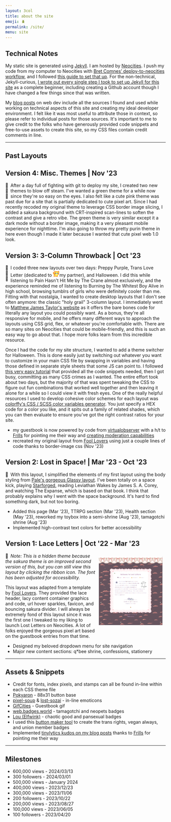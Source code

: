 ```yaml
---
layout: 3col
title: about the site
emoji: 🪲
permalink: /site/
menu: site
---
```


<article>
    <h1>Technical Notes</h1>
    <p>
        My static site is generated using <a target="_blank" href="https://jekyllrb.com/">Jekyll</a>. I am hosted by <a target="_blank" href="https://neocities.org/">Neocities</a>. I push my code from my computer to Neocities with  <a target="_blank" href="https://github.com/bcomnes/deploy-to-neocities">Bret Comnes’ deploy-to-neocities workflow</a>, and I followed <a target="_blank" href="https://jonathanchang.org/blog/deploying-your-static-site-to-neocities-using-github-actions/">this guide to set that up</a>. For the non-technical, Jekyll-curious, <a href="/2022/11/02/jekyll.html">I wrote out every single step I took to set up Jekyll for this site</a> as a complete beginner, including creating a Github account though I have changed a few things since that was written.
    </p>
    <p>
        My <a href="/tag/webmastery/">blog posts</a> on web dev include all the sources I found and used while working on technical aspects of this site and creating my ideal developer environment. I felt like it was most useful to attribute those in context, so please refer to individual posts for those sources. It's important to me to give credit to the folks who have generously provided code snippets and free-to-use assets to create this site, so my CSS files contain credit comments in line.
    </p>
</article>
<hr>
<article>
    <h1>Past Layouts</h1>
    <h2>Version 4: Misc. Themes | Nov '23</h2>
    <div style="float: left; margin-right: .5em;" class="theme-switches">
        <div data-theme="sakura" class="switch" id="switch-6">🌸</div>
        <div data-theme="green" class="switch" id="switch-7">🌱</div>
        <div data-theme="purin" class="switch" id="switch-8">🍮</div>
    </div>
    <p>
        After a day full of fighting with git to deploy my site, I created two new themes to blow off steam. I've wanted a green theme for a while now since they're so easy on the eyes. I also felt like a cute pink theme was past due for a site that is partially dedicated to cute pixel art. Since I had recently recoded my original theme to leverage CSS border image slicing, I added a sakura background with CRT-inspired scan-lines to soften the contrast and give a retro vibe. The green theme is very similar except it a dark mode without a border image, making it a very pleasant mobile experience for nighttime. I'm also going to throw my pretty purin theme in here even though I made it later because I wanted that cute pixel web 1.0 look.
    </p>
    <h2>Version 3: 3-Column Throwback |  Oct '23</h2>
    <div style="float: left; margin-right: .5em;" class="theme-switches">
        <div data-theme="purple" class="switch" id="switch-3" title="click to apply the preppy purple theme">💜</div>
        <div data-theme="mail" class="switch" id="switch-4" title="click to apply the trans love letter theme">💌</div>
        <div data-theme="spooky" class="switch" id="switch-5" title="click to apply the Halloween theme">🎃</div>
    </div>
    <p>
        I coded three new layouts over two days: Preppy Purple, Trans Love Letter (dedicated to <img src="/graphics/toy/emoticons/love-cat.gif">my partner), and Halloween. I did this while listening to Pain Hasn't Hit Me by The Crane almost exclusively, and the experience reminded me of listening to Burning by The Whitest Boy Alive in high school, browsing tumblrs of girls who were definitely cooler than me. Fitting with that nostalgia, I wanted to create desktop layouts that I don't see often anymore: the classic "holy grail" 3-column layout. I immediately went to <a target="_blank" href="https://matthewjamestaylor.com/holy-grail-layout">Matthew James Taylor's website</a> as it offers the bare bones code for literally any layout you could possibly want. As a bonus, they're all responsive for mobile, and he offers many different ways to approach the layouts using CSS grid, flex, or whatever you're comfortable with. There are so many sites on Neocities that could be mobile-friendly, and this is such an easy way to go about that. I hope more folks learn from this incredible resource.
    </p>
    <p>
        Once I had the code for my site structure, I wanted to add a theme switcher for Halloween. This is done easily just by switching out whatever you want to customize in your main CSS file by swapping in variables and having those defined in separate style sheets that some JS can point to. I followed <a target="_blank" href="https://www.studytonight.com/post/build-a-theme-switcher-for-your-website-with-javascript">this very easy tutorial</a> that provided all the code snippets needed, then I got busy, committing as many CSS crimes as I wanted. The entire effort took about two days, but the majority of that was spent tweaking the CSS to figure out fun combinations that worked well together and then leaving it alone for a while so I could view it with fresh eyes. One of the really helpful resources I used to develop cohesive color schemes for each layout was <a target="_blank" href="https://colorffy.com/css-generator">colorffy's CSS / SCSS color variables generator</a>. You just specify a HEX code for a color you like, and it spits out a family of related shades, which you can then evaluate to ensure you've got the right contrast ratios for your site.
    </p>
    <ul>
        <li>
            my guestbook is now powered by code from <a target="_blank" href="https://virtualobserver.moe/ayano/comment-widget">virtualobserver</a> with a h/t to <a target="_blank" href="https://frills.dev/">Frills</a> for pointing me their way and <a target="_blank" href="https://frills.dev/blog/231023-add-moderation-to-comment-widget/">creating moderation capabilities</a>
        </li>
        <li>
            recreated my original layout from <a target="_blank" href="https://foollovers.com/">Fool Lovers</a> using just a couple lines of code thanks to border-image css (Nov '23)
        </li>
    </ul>
    <h2>Version 2: Lost in Space!  |  Mar '23 - Oct '23</h2>
    <div style="float: left; margin-right: .5em;" class="theme-switches" title="click to apply this theme">
        <div style="display: inline;" data-theme="stars" class="switch" id="switch-2">🌠</div>
    </div>
    <p>
        With this layout, I simplified the elements of my first layout using the body styling from <a target="_new" href="https://palemomos.neocities.org/cool-layouts/">Pale's gorgeous Glassy layout</a>. I've been totally on a space kick, playing <a  href="/starforged/">Starforged</a>, reading Leviathan Wakes by James S. A. Corey, and watching The Expanse, which is based on that book. I think that probably explains why I went with the space background. It's hard to find something dark, but not too boring.
    </p>
    <ul>
        <li>
            Added this page (Mar '23), TTRPG section (Mar '23), Health section (May '23), reworked my toybox into a semi-shrine (Aug '23), tamagotchi shrine (Aug '23)
        </li>
        <li>
            Implemented high-contrast text colors for better accessibility
        </li>
    </ul>
    <h2>Version 1: Lace Letters  |  Oct '22 - Mar '23</h2>
    <a target="_new" href="/graphics/layout/v1_laceletter/screenshot.png">
        <img src="/graphics/layout/v1_laceletter/screenshot.png" align="right" style="padding: 10px; max-width: 200px;" title="click to open full size">
    </a>
    <div style="float: left; margin-right: .5em;" class="theme-switches" title="click to apply this theme">
        <div data-theme="lace" class="switch" id="switch-1">🎀</div>
    </div> <i>Note: This is a hidden theme because the sakura theme is an improved second version of this, but you can still view this layout by clicking the ribbon icon. The font has been adjusted for accessibility.</i>
    <p>
        This layout was adapted from a template by <a target="_blank" href="https://foollovers.com/">Fool Lovers</a>. They provided the lace header, lacy content container graphics and code, url hover sparkles, favicon, and bouncing sakura divider. I will always be extremely fond of this layout since it was the first one I tweaked to my liking to launch Lost Letters on Neocities. A lot of folks enjoyed the gorgeous pixel art based on the guestbook entries from that time. 
    </p>
    <ul>
        <li>
            Designed my beloved dropdown menu for site navigation
        </li>
        <li>
            Major new content sections: q*bee shrine, confessions, stationery
        </li>
    </ul>
    <hr>
    <h1>Assets & Snippets</h1>
    <ul>
        <li>
            Credit for fonts, index pixels, and stamps can all be found in-line within each CSS theme file
        </li>
        <li>
            <a target="_blank" href="http://pokyaron.fc2web.com/">Pokyaron</a> - 88x31 button base
        </li>
        <li>
            <a target="_blank" href="https://pixel-soup.tumblr.com/">pixel-soup</a> & <a target="_blank" href="https://lostsozai.tumblr.com/">lost-sozai</a> - in-line emoticons
        </li>
        <li>
            <a target="_blank" href="https://gifcities.org/">GifCities</a> - Guestbook gif
        </li>
        <li>
            <a target="_blank" href="https://web.badges.world/">web.badges.world</a> - tamagotchi and neopets badges
        </li>
        <li>
            <a target="_blank" href="https://pixels.elfwink.net/">Lou (Elfwink)</a> - chaotic good and pansexual badges
        </li>
        <li>
            I used this <a target="_blank" href="https://trovami.altervista.org/en/webmasters/makebutton">button maker tool</a> to create the trans rights, vegan always, and union member badges
        </li>
        <li>
            Implemented <a target="_blank" href="https://tinylytics.app/">tinylytics kudos on my blog posts</a> thanks to <a target="_blank" href="https://frills.dev/">Frills</a> for pointing me their way
        </li>
    </ul>
    <hr>
    <h1>Milestones</h1>
    <ul>
        <li>600,000 views - 2024/03/13</li>
        <li>300 followers - 2024/03/01</li>
        <li>500,000 views - January 2024</li>
        <li>400,000 views - 2023/12/23</li>
        <li>300,000 views - 2023/11/06</li>
        <li>200 followers - 2023/10/22</li>
        <li>200,000 views - 2023/08/27</li>
        <li>100,000 views - 2023/06/05</li>
        <li>100 followers - 2023/04/20</li>
    </ul>
</article>
